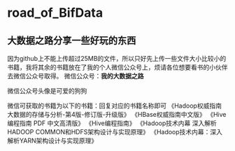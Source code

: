 # road_of_BifData
## 大数据之路分享一些好玩的东西
因为github上不能上传超过25MB的文件，所以只好先上传一些文件大小比较小的书籍，我将其余的书籍放在了我的个人微信公众号上，烦请各位想要看书的小伙伴去微信公众号取得。
微信公众号：**我的大数据之路**

微信公众号头像是可爱的狗狗

微信可获取的书籍为以下的书籍：回复对应的书籍名称即可
《Hadoop权威指南 大数据的存储与分析-第4版-修订版-升级版》
《HBase权威指南中文版》
《Hive编程指南 PDF 中文高清版》
《Hive编程指南》
《Hadoop技术内幕 深入解析HADOOP COMMON和HDFS架构设计与实现原理》
《Hadoop技术内幕：深入解析YARN架构设计与实现原理》
